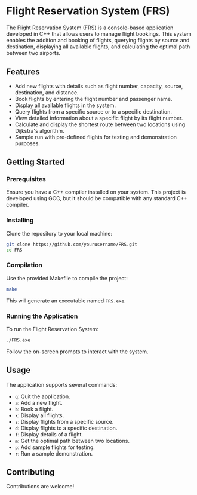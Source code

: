 # Flight Reservation System (FRS)

The Flight Reservation System (FRS) is a console-based application developed in C++ that allows users to manage flight bookings. This system enables the addition and booking of flights, querying flights by source and destination, displaying all available flights, and calculating the optimal path between two airports.

## Features

- Add new flights with details such as flight number, capacity, source, destination, and distance.
- Book flights by entering the flight number and passenger name.
- Display all available flights in the system.
- Query flights from a specific source or to a specific destination.
- View detailed information about a specific flight by its flight number.
- Calculate and display the shortest route between two locations using Dijkstra's algorithm.
- Sample run with pre-defined flights for testing and demonstration purposes.

## Getting Started

### Prerequisites

Ensure you have a C++ compiler installed on your system. This project is developed using GCC, but it should be compatible with any standard C++ compiler.

### Installing

Clone the repository to your local machine:

```bash
git clone https://github.com/yourusername/FRS.git
cd FRS
```

### Compilation

Use the provided Makefile to compile the project:

```bash
make
```

This will generate an executable named `FRS.exe`.

### Running the Application

To run the Flight Reservation System:

```bash
./FRS.exe
```

Follow the on-screen prompts to interact with the system.

## Usage

The application supports several commands:

- `q`: Quit the application.
- `a`: Add a new flight.
- `b`: Book a flight.
- `k`: Display all flights.
- `s`: Display flights from a specific source.
- `d`: Display flights to a specific destination.
- `f`: Display details of a flight.
- `m`: Get the optimal path between two locations.
- `p`: Add sample flights for testing.
- `r`: Run a sample demonstration.

## Contributing

Contributions are welcome!
